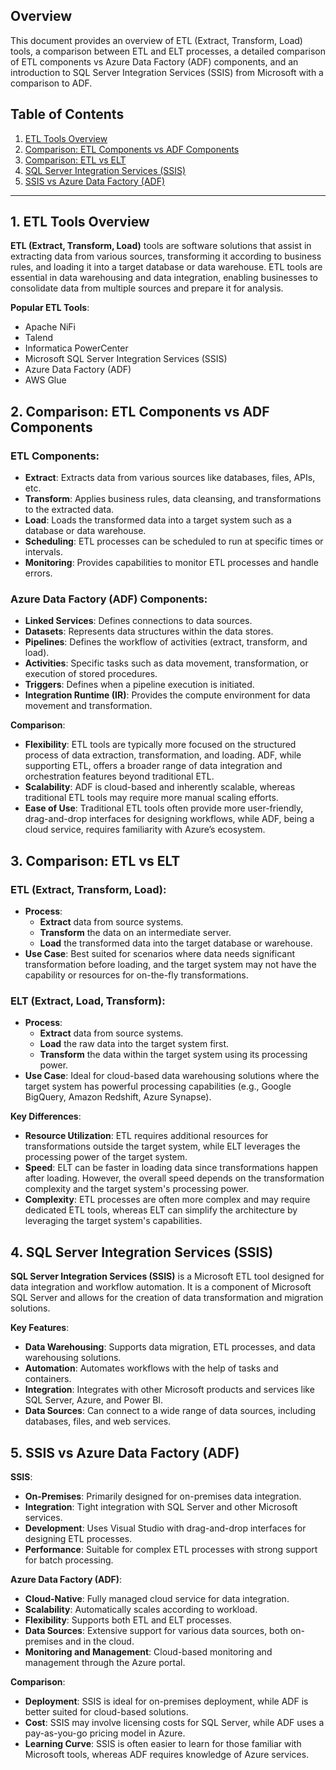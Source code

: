 ## Overview

This document provides an overview of ETL (Extract, Transform, Load) tools, a comparison between ETL and ELT processes, a detailed comparison of ETL components vs Azure Data Factory (ADF) components, and an introduction to SQL Server Integration Services (SSIS) from Microsoft with a comparison to ADF.

## Table of Contents

1. [ETL Tools Overview](#etl-tools-overview)
2. [Comparison: ETL Components vs ADF Components](#comparison-etl-components-vs-adf-components)
3. [Comparison: ETL vs ELT](#comparison-etl-vs-elt)
4. [SQL Server Integration Services (SSIS)](#sql-server-integration-services-ssis)
5. [SSIS vs Azure Data Factory (ADF)](#ssis-vs-azure-data-factory-adf)

---

## 1. ETL Tools Overview

**ETL (Extract, Transform, Load)** tools are software solutions that assist in extracting data from various sources, transforming it according to business rules, and loading it into a target database or data warehouse. ETL tools are essential in data warehousing and data integration, enabling businesses to consolidate data from multiple sources and prepare it for analysis.

**Popular ETL Tools**:
- Apache NiFi
- Talend
- Informatica PowerCenter
- Microsoft SQL Server Integration Services (SSIS)
- Azure Data Factory (ADF)
- AWS Glue

## 2. Comparison: ETL Components vs ADF Components

### ETL Components:
- **Extract**: Extracts data from various sources like databases, files, APIs, etc.
- **Transform**: Applies business rules, data cleansing, and transformations to the extracted data.
- **Load**: Loads the transformed data into a target system such as a database or data warehouse.
- **Scheduling**: ETL processes can be scheduled to run at specific times or intervals.
- **Monitoring**: Provides capabilities to monitor ETL processes and handle errors.

### Azure Data Factory (ADF) Components:
- **Linked Services**: Defines connections to data sources.
- **Datasets**: Represents data structures within the data stores.
- **Pipelines**: Defines the workflow of activities (extract, transform, and load).
- **Activities**: Specific tasks such as data movement, transformation, or execution of stored procedures.
- **Triggers**: Defines when a pipeline execution is initiated.
- **Integration Runtime (IR)**: Provides the compute environment for data movement and transformation.

**Comparison**:
- **Flexibility**: ETL tools are typically more focused on the structured process of data extraction, transformation, and loading. ADF, while supporting ETL, offers a broader range of data integration and orchestration features beyond traditional ETL.
- **Scalability**: ADF is cloud-based and inherently scalable, whereas traditional ETL tools may require more manual scaling efforts.
- **Ease of Use**: Traditional ETL tools often provide more user-friendly, drag-and-drop interfaces for designing workflows, while ADF, being a cloud service, requires familiarity with Azure’s ecosystem.

## 3. Comparison: ETL vs ELT

### ETL (Extract, Transform, Load):
- **Process**: 
  - **Extract** data from source systems.
  - **Transform** the data on an intermediate server.
  - **Load** the transformed data into the target database or warehouse.
- **Use Case**: Best suited for scenarios where data needs significant transformation before loading, and the target system may not have the capability or resources for on-the-fly transformations.

### ELT (Extract, Load, Transform):
- **Process**: 
  - **Extract** data from source systems.
  - **Load** the raw data into the target system first.
  - **Transform** the data within the target system using its processing power.
- **Use Case**: Ideal for cloud-based data warehousing solutions where the target system has powerful processing capabilities (e.g., Google BigQuery, Amazon Redshift, Azure Synapse).

**Key Differences**:
- **Resource Utilization**: ETL requires additional resources for transformations outside the target system, while ELT leverages the processing power of the target system.
- **Speed**: ELT can be faster in loading data since transformations happen after loading. However, the overall speed depends on the transformation complexity and the target system's processing power.
- **Complexity**: ETL processes are often more complex and may require dedicated ETL tools, whereas ELT can simplify the architecture by leveraging the target system's capabilities.

## 4. SQL Server Integration Services (SSIS)

**SQL Server Integration Services (SSIS)** is a Microsoft ETL tool designed for data integration and workflow automation. It is a component of Microsoft SQL Server and allows for the creation of data transformation and migration solutions.

**Key Features**:
- **Data Warehousing**: Supports data migration, ETL processes, and data warehousing solutions.
- **Automation**: Automates workflows with the help of tasks and containers.
- **Integration**: Integrates with other Microsoft products and services like SQL Server, Azure, and Power BI.
- **Data Sources**: Can connect to a wide range of data sources, including databases, files, and web services.

## 5. SSIS vs Azure Data Factory (ADF)

**SSIS**:
- **On-Premises**: Primarily designed for on-premises data integration.
- **Integration**: Tight integration with SQL Server and other Microsoft services.
- **Development**: Uses Visual Studio with drag-and-drop interfaces for designing ETL processes.
- **Performance**: Suitable for complex ETL processes with strong support for batch processing.

**Azure Data Factory (ADF)**:
- **Cloud-Native**: Fully managed cloud service for data integration.
- **Scalability**: Automatically scales according to workload.
- **Flexibility**: Supports both ETL and ELT processes.
- **Data Sources**: Extensive support for various data sources, both on-premises and in the cloud.
- **Monitoring and Management**: Cloud-based monitoring and management through the Azure portal.

**Comparison**:
- **Deployment**: SSIS is ideal for on-premises deployment, while ADF is better suited for cloud-based solutions.
- **Cost**: SSIS may involve licensing costs for SQL Server, while ADF uses a pay-as-you-go pricing model in Azure.
- **Learning Curve**: SSIS is often easier to learn for those familiar with Microsoft tools, whereas ADF requires knowledge of Azure services.
